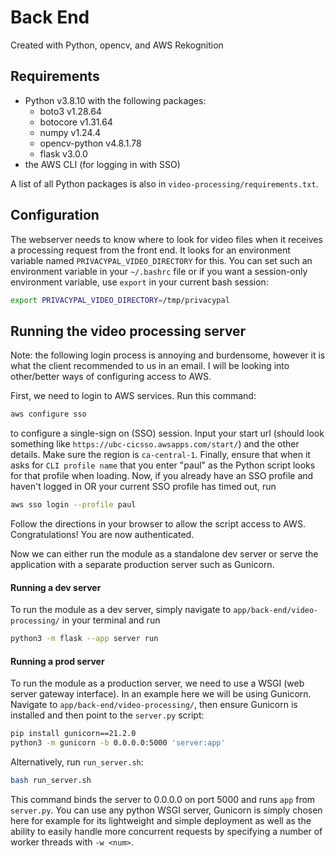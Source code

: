# Back End
Created with Python, opencv, and AWS Rekognition

## Requirements
 - Python v3.8.10 with the following packages:
    - boto3 v1.28.64
    - botocore v1.31.64
    - numpy v1.24.4
    - opencv-python v4.8.1.78
    - flask v3.0.0
 - the AWS CLI (for logging in with SSO)

A list of all Python packages is also in `video-processing/requirements.txt`.

## Configuration
The webserver needs to know where to look for video files when it receives a processing request from the front end. It looks for an environment variable named `PRIVACYPAL_VIDEO_DIRECTORY` for this.
You can set such an environment variable in your `~/.bashrc` file or if you want a session-only environment variable, use `export` in your current bash session:
```bash
export PRIVACYPAL_VIDEO_DIRECTORY=/tmp/privacypal
```

## Running the video processing server
Note: the following login process is annoying and burdensome, however it is what the client recommended to us in an email. I will be looking into other/better ways of configuring access to AWS.

First, we need to login to AWS services. Run this command:

```bash
aws configure sso
```
to configure a single-sign on (SSO) session. Input your start url (should look something like `https://ubc-cicsso.awsapps.com/start/`) and the other details. Make sure the region is `ca-central-1`. Finally, ensure that when it asks for `CLI profile name` that you enter "paul" as the Python script looks for that profile when loading. Now, if you already have an SSO profile and haven't logged in OR your current SSO profile has timed out, run
```bash
aws sso login --profile paul
```
Follow the directions in your browser to allow the script access to AWS. Congratulations! You are now authenticated.

Now we can either run the module as a standalone dev server or serve the application with a separate production server such as Gunicorn.

#### Running a dev server
To run the module as a dev server, simply navigate to `app/back-end/video-processing/` in your terminal and run
```bash
python3 -m flask --app server run
```

#### Running a prod server
To run the module as a production server, we need to use a WSGI (web server gateway interface). In an example here we will be using Gunicorn. Navigate to `app/back-end/video-processing/`, then ensure Gunicorn is installed and then point to the `server.py` script:
```bash
pip install gunicorn==21.2.0
python3 -m gunicorn -b 0.0.0.0:5000 'server:app'
```
Alternatively, run `run_server.sh`:
```bash
bash run_server.sh
```
This command binds the server to 0.0.0.0 on port 5000 and runs `app` from `server.py`. You can use any python WSGI server, Gunicorn is simply chosen here for example for its lightweight and simple deployment as well as the ability to easily handle more concurrent requests by specifying a number of worker threads with `-w <num>`.
